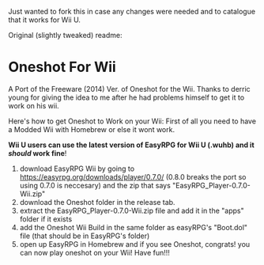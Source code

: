 Just wanted to fork this in case any changes were needed and to catalogue that it works for Wii U. 


Original (slightly tweaked) readme:

# Oneshot For Wii
A Port of the Freeware (2014) Ver. of Oneshot for the Wii. Thanks to derric young for giving the idea to me after he had problems himself to get it to work on his wii.

Here's how to get Oneshot to Work on your Wii: First of all you need to have a Modded Wii with Homebrew or else it wont work.

**Wii U users can use the latest version of EasyRPG for Wii U (.wuhb) and it *should* work fine**!

1. download EasyRPG Wii by going to https://easyrpg.org/downloads/player/0.7.0/ (0.8.0 breaks the port so using 0.7.0 is neccesary) and the zip that says "EasyRPG_Player-0.7.0-Wii.zip"
2. download the Oneshot folder in the release tab.
3. extract the EasyRPG_Player-0.7.0-Wii.zip file and add it in the "apps" folder if it exists
4. add the Oneshot Wii Build in the same folder as easyRPG's "Boot.dol" file (that should be in EasyRPG's folder)
5. open up EasyRPG in Homebrew and if you see Oneshot, congrats! you can now play oneshot on your Wii!
Have fun!!!

